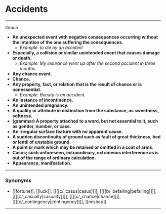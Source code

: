 # Accidents
---
#noun
- **An unexpected event with negative consequences occurring without the intention of the one suffering the consequences.**
	- _Example: to die by an accident_
- **Especially, a collision or similar unintended event that causes damage or death.**
	- _Example: My insurance went up after the second accident in three months._
- **Any chance event.**
- **Chance.**
- **Any property, fact, or relation that is the result of chance or is nonessential.**
	- _Example: Beauty is an accident._
- **An instance of incontinence.**
- **An unintended pregnancy.**
- **A quality or attribute in distinction from the substance, as sweetness, softness.**
- **(grammar) A property attached to a word, but not essential to it, such as gender, number, or case.**
- **An irregular surface feature with no apparent cause.**
- **A sudden discontinuity of ground such as fault of great thickness, bed or lentil of unstable ground.**
- **A point or mark which may be retained or omitted in a coat of arms.**
- **Casus; such unforeseen, extraordinary, extraneous interference as is out of the range of ordinary calculation.**
- **Appearance, manifestation.**
---
### Synonyms
- [[fortune]], [[luck]], [[[[c/_casus|casus]]]], [[[[b/_befalling|befalling]]]], [[[[c/_casualty|casualty]]]], [[[[c/_chance|chance]]]], [[[[c/_contingency|contingency]]]], [[mishap]]
---

